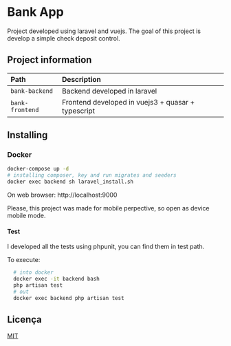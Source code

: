 
# Bank App

Project developed using laravel and vuejs. The goal of this project is develop a simple 
check deposit control.



## Project information


| Path   | Description                           |
| :---------- | :---------------------------------- |
| `bank-backend` | Backend developed in laravel |
| `bank-frontend` | Frontend developed in vuejs3 + quasar + typescript |

## Installing

### Docker 
```bash
docker-compose up -d
# installing composer, key and run migrates and seeders
docker exec backend sh laravel_install.sh
```
On web browser: 
http://localhost:9000

Please, this project was made for mobile perpective, so open as device mobile mode.



#### Test

I developed all the tests using phpunit, you can find them in test path.

To execute: 
```bash
  # into docker
  docker exec -it backend bash
  php artisan test
  # out
  docker exec backend php artisan test
```


## Licença

[MIT](https://choosealicense.com/licenses/mit/)